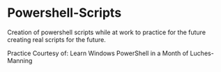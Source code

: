 # Powershell-Scripts
Creation of powershell scripts while at work to practice for the future creating real scripts for the future.

Practice Courtesy of: Learn Windows PowerShell in a Month of Luches-Manning
